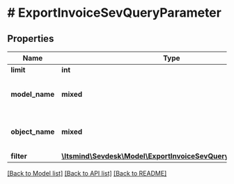 # # ExportInvoiceSevQueryParameter

## Properties

Name | Type | Description | Notes
------------ | ------------- | ------------- | -------------
**limit** | **int** | Limit export | [optional]
**model_name** | **mixed** | Model name, which is &#39;Invoice&#39; |
**object_name** | **mixed** | Model name, which is &#39;SevQuery&#39; |
**filter** | [**\Itsmind\Sevdesk\Model\ExportInvoiceSevQueryParameterFilter**](ExportInvoiceSevQueryParameterFilter.md) |  | [optional]

[[Back to Model list]](../../README.md#models) [[Back to API list]](../../README.md#endpoints) [[Back to README]](../../README.md)
